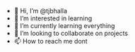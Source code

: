 - 👋 Hi, I’m @tjbhalla
- 👀 I’m interested in learning 
- 🌱 I’m currently learning everything 
- 💞️ I’m looking to collaborate on projects 
- 📫 How to reach me dont
<!---
tjbhalla/tjbhalla is a ✨ special ✨ repository because its `README.md` (this file) appears on your GitHub profile.
You can click the Preview link to take a look at your changes.
--->
